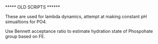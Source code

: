 ***** OLD SCRIPTS ******

These are used for lambda dynamics, attempt at making constant pH simualtions for PO4. 

Use Bennett acceptance ratio to estimate hydration state of Phospohate group based on FE.  
